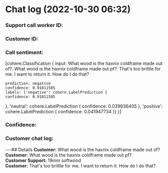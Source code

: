 # Chat log (2022-10-30 06:32)
### Support call worker ID: 
### Customer ID:
### Call sentiment: 
[cohere.Classification {
	input: What wood is the haxnix coldframe made out of?. What wood is the haxnix coldframe made out pf?. That's too brittle for me. I want to return it. How do I do that?

	prediction: negative
	confidence: 0.91811585
	labels: {'negative': cohere.LabelPrediction {
	confidence: 0.91811585
}, 'neutral': cohere.LabelPrediction {
	confidence: 0.039936405
}, 'positive': cohere.LabelPrediction {
	confidence: 0.041947734
}}
}]
### Confidence:
### Customer chat log: 
---## Details
**Customer:** What wood is the haxnix coldframe made out of?<br>**Customer:** What wood is the haxnix coldframe made out pf?<br>**Customer Support:** 19mm softwood<br>**Customer:** That's too brittle for me. I want to return it. How do I do that?
<br>